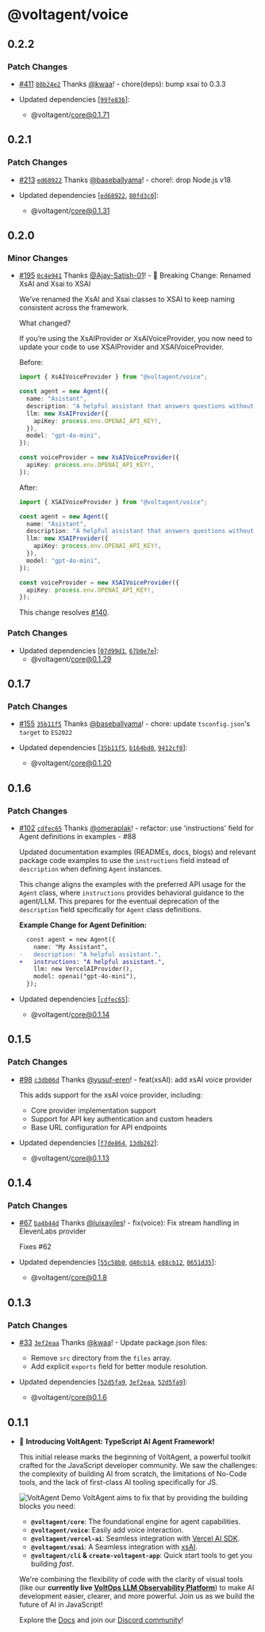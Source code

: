 # @voltagent/voice

## 0.2.2

### Patch Changes

- [#411](https://github.com/VoltAgent/voltagent/pull/411) [`80b24e2`](https://github.com/VoltAgent/voltagent/commit/80b24e245daa9584733762c9aaf7e23e1d90c6c5) Thanks [@kwaa](https://github.com/kwaa)! - chore(deps): bump xsai to 0.3.3

- Updated dependencies [[`99fe836`](https://github.com/VoltAgent/voltagent/commit/99fe83662e9b3e550380fce066521a5c27d69eb3)]:
  - @voltagent/core@0.1.71

## 0.2.1

### Patch Changes

- [#213](https://github.com/VoltAgent/voltagent/pull/213) [`ed68922`](https://github.com/VoltAgent/voltagent/commit/ed68922e4c71560c2f68117064b84e874a72009f) Thanks [@baseballyama](https://github.com/baseballyama)! - chore!: drop Node.js v18

- Updated dependencies [[`ed68922`](https://github.com/VoltAgent/voltagent/commit/ed68922e4c71560c2f68117064b84e874a72009f), [`80fd3c0`](https://github.com/VoltAgent/voltagent/commit/80fd3c069de4c23116540a55082b891c4b376ce6)]:
  - @voltagent/core@0.1.31

## 0.2.0

### Minor Changes

- [#195](https://github.com/VoltAgent/voltagent/pull/195) [`0c4e941`](https://github.com/VoltAgent/voltagent/commit/0c4e9418ae75c82b20a503678e75277729c0174b) Thanks [@Ajay-Satish-01](https://github.com/Ajay-Satish-01)! - 🚨 Breaking Change: Renamed XsAI and Xsai to XSAI

  We’ve renamed the XsAI and Xsai classes to XSAI to keep naming consistent across the framework.

  What changed?

  If you’re using the XsAIProvider or XsAIVoiceProvider, you now need to update your code to use XSAIProvider and XSAIVoiceProvider.

  Before:

  ```ts
  import { XsAIVoiceProvider } from "@voltagent/voice";

  const agent = new Agent({
    name: "Asistant",
    description: "A helpful assistant that answers questions without using tools",
    llm: new XsAIProvider({
      apiKey: process.env.OPENAI_API_KEY!,
    }),
    model: "gpt-4o-mini",
  });

  const voiceProvider = new XsAIVoiceProvider({
    apiKey: process.env.OPENAI_API_KEY!,
  });
  ```

  After:

  ```ts
  import { XSAIVoiceProvider } from "@voltagent/voice";

  const agent = new Agent({
    name: "Asistant",
    description: "A helpful assistant that answers questions without using tools",
    llm: new XSAIProvider({
      apiKey: process.env.OPENAI_API_KEY!,
    }),
    model: "gpt-4o-mini",
  });

  const voiceProvider = new XSAIVoiceProvider({
    apiKey: process.env.OPENAI_API_KEY!,
  });
  ```

  This change resolves [#140](https://github.com/your-repo/issues/140).

### Patch Changes

- Updated dependencies [[`07d99d1`](https://github.com/VoltAgent/voltagent/commit/07d99d133232babf78ba4e1c32fe235d5b3c9944), [`67b0e7e`](https://github.com/VoltAgent/voltagent/commit/67b0e7ea704d23bf9efb722c0b0b4971d0974153)]:
  - @voltagent/core@0.1.29

## 0.1.7

### Patch Changes

- [#155](https://github.com/VoltAgent/voltagent/pull/155) [`35b11f5`](https://github.com/VoltAgent/voltagent/commit/35b11f5258073dd39f3032db6d9b29146f4b940c) Thanks [@baseballyama](https://github.com/baseballyama)! - chore: update `tsconfig.json`'s `target` to `ES2022`

- Updated dependencies [[`35b11f5`](https://github.com/VoltAgent/voltagent/commit/35b11f5258073dd39f3032db6d9b29146f4b940c), [`b164bd0`](https://github.com/VoltAgent/voltagent/commit/b164bd014670452cb162b388f03565db992767af), [`9412cf0`](https://github.com/VoltAgent/voltagent/commit/9412cf0633f20d6b77c87625fc05e9e216936758)]:
  - @voltagent/core@0.1.20

## 0.1.6

### Patch Changes

- [#102](https://github.com/VoltAgent/voltagent/pull/102) [`cdfec65`](https://github.com/VoltAgent/voltagent/commit/cdfec657f731fdc1b6d0c307376e3299813f55d3) Thanks [@omeraplak](https://github.com/omeraplak)! - refactor: use 'instructions' field for Agent definitions in examples - #88

  Updated documentation examples (READMEs, docs, blogs) and relevant package code examples to use the `instructions` field instead of `description` when defining `Agent` instances.

  This change aligns the examples with the preferred API usage for the `Agent` class, where `instructions` provides behavioral guidance to the agent/LLM. This prepares for the eventual deprecation of the `description` field specifically for `Agent` class definitions.

  **Example Change for Agent Definition:**

  ```diff
    const agent = new Agent({
      name: "My Assistant",
  -   description: "A helpful assistant.",
  +   instructions: "A helpful assistant.",
      llm: new VercelAIProvider(),
      model: openai("gpt-4o-mini"),
    });
  ```

- Updated dependencies [[`cdfec65`](https://github.com/VoltAgent/voltagent/commit/cdfec657f731fdc1b6d0c307376e3299813f55d3)]:
  - @voltagent/core@0.1.14

## 0.1.5

### Patch Changes

- [#98](https://github.com/VoltAgent/voltagent/pull/98) [`c3db06d`](https://github.com/VoltAgent/voltagent/commit/c3db06d722ea27585c37be126ae49b0361729747) Thanks [@yusuf-eren](https://github.com/yusuf-eren)! - feat(xsAI): add xsAI voice provider

  This adds support for the xsAI voice provider, including:

  - Core provider implementation support
  - Support for API key authentication and custom headers
  - Base URL configuration for API endpoints

- Updated dependencies [[`f7de864`](https://github.com/VoltAgent/voltagent/commit/f7de864503d598cf7131cc01afa3779639190107), [`13db262`](https://github.com/VoltAgent/voltagent/commit/13db2621ae6b730667f9991d3c2129c85265e925)]:
  - @voltagent/core@0.1.13

## 0.1.4

### Patch Changes

- [#67](https://github.com/VoltAgent/voltagent/pull/67) [`ba4b44d`](https://github.com/VoltAgent/voltagent/commit/ba4b44d61262d795f2afb7951be259bd4b4bec40) Thanks [@luixaviles](https://github.com/luixaviles)! - fix(voice): Fix stream handling in ElevenLabs provider

  Fixes #62

- Updated dependencies [[`55c58b0`](https://github.com/VoltAgent/voltagent/commit/55c58b0da12dd94a3095aad4bc74c90757c98db4), [`d40cb14`](https://github.com/VoltAgent/voltagent/commit/d40cb14860a5abe8771e0b91200d10f522c62881), [`e88cb12`](https://github.com/VoltAgent/voltagent/commit/e88cb1249c4189ced9e245069bed5eab71cdd894), [`0651d35`](https://github.com/VoltAgent/voltagent/commit/0651d35442cda32b6057f8b7daf7fd8655a9a2a4)]:
  - @voltagent/core@0.1.8

## 0.1.3

### Patch Changes

- [#33](https://github.com/VoltAgent/voltagent/pull/33) [`3ef2eaa`](https://github.com/VoltAgent/voltagent/commit/3ef2eaa9661e8ecfebf17af56b09af41285d0ca9) Thanks [@kwaa](https://github.com/kwaa)! - Update package.json files:

  - Remove `src` directory from the `files` array.
  - Add explicit `exports` field for better module resolution.

- Updated dependencies [[`52d5fa9`](https://github.com/VoltAgent/voltagent/commit/52d5fa94045481dc43dc260a40b701606190585c), [`3ef2eaa`](https://github.com/VoltAgent/voltagent/commit/3ef2eaa9661e8ecfebf17af56b09af41285d0ca9), [`52d5fa9`](https://github.com/VoltAgent/voltagent/commit/52d5fa94045481dc43dc260a40b701606190585c)]:
  - @voltagent/core@0.1.6

## 0.1.1

- 🚀 **Introducing VoltAgent: TypeScript AI Agent Framework!**

  This initial release marks the beginning of VoltAgent, a powerful toolkit crafted for the JavaScript developer community. We saw the challenges: the complexity of building AI from scratch, the limitations of No-Code tools, and the lack of first-class AI tooling specifically for JS.

  ![VoltAgent Demo](https://cdn.voltagent.dev/readme/demo.gif)
  VoltAgent aims to fix that by providing the building blocks you need:

  - **`@voltagent/core`**: The foundational engine for agent capabilities.
  - **`@voltagent/voice`**: Easily add voice interaction.
  - **`@voltagent/vercel-ai`**: Seamless integration with [Vercel AI SDK](https://sdk.vercel.ai/docs/introduction).
  - **`@voltagent/xsai`**: A Seamless integration with [xsAI](https://xsai.js.org/).
  - **`@voltagent/cli` & `create-voltagent-app`**: Quick start tools to get you building _fast_.

  We're combining the flexibility of code with the clarity of visual tools (like our **currently live [VoltOps LLM Observability Platform](https://console.voltagent.dev/)**) to make AI development easier, clearer, and more powerful. Join us as we build the future of AI in JavaScript!

  Explore the [Docs](https://voltagent.dev/docs/) and join our [Discord community](https://s.voltagent.dev/discord)!
